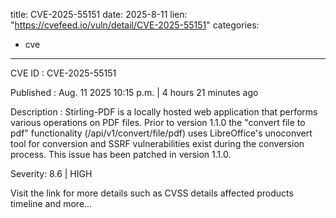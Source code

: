  
title: CVE-2025-55151
date: 2025-8-11
lien: "https://cvefeed.io/vuln/detail/CVE-2025-55151"
categories:
  - cve
---

CVE ID : CVE-2025-55151

Published :  Aug. 11
2025
10:15 p.m. | 4 hours
21 minutes ago

Description : Stirling-PDF is a locally hosted web application that performs various operations on PDF files. Prior to version 1.1.0
the "convert file to pdf" functionality (/api/v1/convert/file/pdf) uses LibreOffice's unoconvert tool for conversion
and SSRF vulnerabilities exist during the conversion process. This issue has been patched in version 1.1.0.

Severity: 8.6 | HIGH

Visit the link for more details
such as CVSS details
affected products
timeline
and more...
